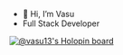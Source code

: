 - 👋 Hi, I’m Vasu
- Full Stack Developer

<!---
VASU-13/VASU-13 is a ✨ special ✨ repository because its `README.md` (this file) appears on your GitHub profile.
You can click the Preview link to take a look at your changes.
--->
[![@vasu13's Holopin board](https://holopin.io/api/user/board?user=vasu13)](https://holopin.io/@vasu13)
